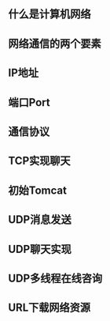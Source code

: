 ## 什么是计算机网络



## 网络通信的两个要素

## IP地址

## 端口Port

## 通信协议

## TCP实现聊天

## 初始Tomcat

## UDP消息发送

## UDP聊天实现

## UDP多线程在线咨询

## URL下载网络资源


